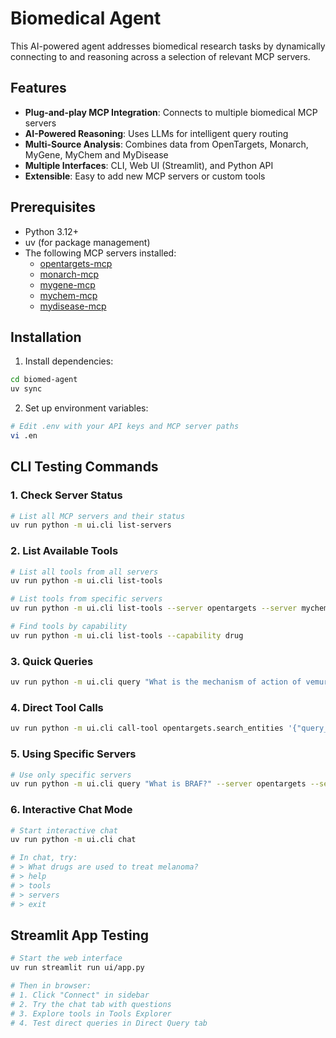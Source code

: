 # Biomedical Agent

This AI-powered agent addresses biomedical research tasks by dynamically connecting to and reasoning across a selection of relevant MCP servers.

## Features

- **Plug-and-play MCP Integration**: Connects to multiple biomedical MCP servers
- **AI-Powered Reasoning**: Uses LLMs for intelligent query routing
- **Multi-Source Analysis**: Combines data from OpenTargets, Monarch, MyGene, MyChem and MyDisease 
- **Multiple Interfaces**: CLI, Web UI (Streamlit), and Python API
- **Extensible**: Easy to add new MCP servers or custom tools

## Prerequisites

- Python 3.12+
- uv (for package management)
- The following MCP servers installed:
  - [opentargets-mcp](https://github.com/nickzren/opentargets-mcp)
  - [monarch-mcp](https://github.com/nickzren/monarch-mcp)
  - [mygene-mcp](https://github.com/nickzren/mygene-mcp)
  - [mychem-mcp](https://github.com/nickzren/mychem-mcp)
  - [mydisease-mcp](https://github.com/nickzren/mydisease-mcp)

## Installation

1. Install dependencies:
```bash
cd biomed-agent
uv sync
```

2. Set up environment variables:
```bash
# Edit .env with your API keys and MCP server paths
vi .en
```

## CLI Testing Commands

### 1. Check Server Status
```bash
# List all MCP servers and their status
uv run python -m ui.cli list-servers
```

### 2. List Available Tools
```bash
# List all tools from all servers
uv run python -m ui.cli list-tools

# List tools from specific servers
uv run python -m ui.cli list-tools --server opentargets --server mychem

# Find tools by capability
uv run python -m ui.cli list-tools --capability drug
```

### 3. Quick Queries
```bash
uv run python -m ui.cli query "What is the mechanism of action of vemurafenib?"
```

### 4. Direct Tool Calls
```bash
uv run python -m ui.cli call-tool opentargets.search_entities '{"query_string": "BRAF", "entity_names": ["target"]}'
```

### 5. Using Specific Servers
```bash
# Use only specific servers
uv run python -m ui.cli query "What is BRAF?" --server opentargets --server mygene
```

### 6. Interactive Chat Mode
```bash
# Start interactive chat
uv run python -m ui.cli chat

# In chat, try:
# > What drugs are used to treat melanoma?
# > help
# > tools
# > servers
# > exit
```

## Streamlit App Testing

```bash
# Start the web interface
uv run streamlit run ui/app.py

# Then in browser:
# 1. Click "Connect" in sidebar
# 2. Try the chat tab with questions
# 3. Explore tools in Tools Explorer
# 4. Test direct queries in Direct Query tab
```